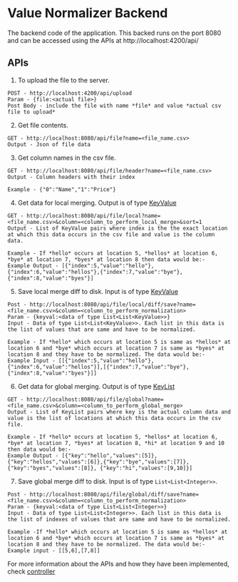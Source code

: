 # Value Normalizer Backend
The backend code of the application. This backed runs on the port 8080 and can be accessed using the APIs at http://localhost:4200/api/<API>

## APIs
1) To upload the file to the server.
```
POST - http://localhost:4200/api/upload
Param - {file:<actual file>}
Post Body - include the file with name *file* and value *actual csv file to upload*
```

2) Get file contents.
```
GET - http://localhost:8080/api/file?name=<file_name.csv>
Output - Json of file data
```

3) Get column names in the csv file.
```
GET - http://localhost:8080/api/file/header?name=<file_name.csv>
Output - Column headers with their index

Example - {"0":"Name","1":"Price"}
```

4) Get data for local merging. Output is of type [KeyValue](https://github.com/anhaidgroup/value_normalizer/blob/master/normalizer/src/main/java/edu/wisc/entity/normalizer/model/KeyValue.java)
```
GET - http://localhost:8080/api/file/local?name=<file_name.csv>&column=<column_to_perform_local_merge>&sort=1
Output - List of KeyValue pairs where index is the the exact location at which this data occurs in the csv file and value is the column data.

Example - If *hello* occurs at location 5, *hellos* at location 6, *bye* at location 7, *byes* at location 8 then data would be:-
Example Output - [{"index":5,"value":"hello"},{"index":6,"value":"hellos"},{"index":7,"value":"bye"},{"index":8,"value":"byes"}]
```

5) Save local merge diff to disk. Input is of type [KeyValue](https://github.com/anhaidgroup/value_normalizer/blob/master/normalizer-ui/src/app/models/custom.interface.ts)
```
Post - http://localhost:8080/api/file/local/diff/save?name=<file_name.csv>&column=<column_to_perform_normalization>
Param - {keyval:<data of type List<List<KeyValue>>}
Input - Data of type List<List<KeyValue>>. Each list in this data is the list of values that are same and have to be normalized. 

Example - If *hello* which occurs at location 5 is same as *hellos* at location 6 and *bye* which occurs at location 7 is same as *byes* at location 8 and they have to be normalized. The data would be:-
Example Input - [[{"index":5,"value":"hello"},{"index":6,"value":"hellos"}],[{"index":7,"value":"bye"},{"index":8,"value":"byes"}]] 
```

6) Get data for global merging. Output is of type [KeyList](https://github.com/anhaidgroup/value_normalizer/blob/master/normalizer/src/main/java/edu/wisc/entity/normalizer/model/KeyList.java)
```
GET - http://localhost:8080/api/file/global?name=<file_name.csv>&column=<column_to_perform_global_merge>
Output - List of KeyList pairs where key is the actual column data and value is the list of locations at which this data occurs in the csv file.

Example - If *hello* occurs at location 5, *hellos* at location 6, *bye* at location 7, *byes* at location 8, *hi* at location 9 and 10 then data would be:- 
Example Output - [{"key":"hello","values":[5]},{"key":"hellos","values":[6]},{"key":"bye","values":[7]},{"key":"byes","values":[8]}, {"key":"hi","values":[9,10]}]
```

7) Save global merge diff to disk. Input is of type `List<List<Integer>>`.
```
Post - http://localhost:8080/api/file/global/diff/save?name=<file_name.csv>&column=<column_to_perform_normalization>
Param - {keyval:<data of type List<List<Integer>>}
Input - Data of type List<List<Integer>>. Each list in this data is the list of indexes of values that are same and have to be normalized. 

Example -If *hello* which occurs at location 5 is same as *hellos* at location 6 and *bye* which occurs at location 7 is same as *byes* at location 8 and they have to be normalized. The data would be:-
Example input - [[5,6],[7,8]] 
```

For more information about the APIs and how they have been implemented, check [controller]( https://github.com/anhaidgroup/value_normalizer/blob/master/normalizer/src/main/java/edu/wisc/entity/normalizer/controller/FileViewController.java)
